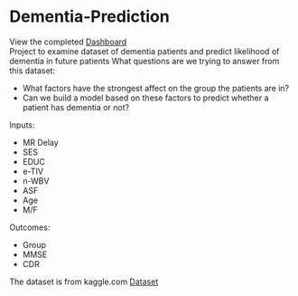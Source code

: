 # Dementia-Prediction  
View the completed [Dashboard](https://dementia-prediction.herokuapp.com/)  
Project to examine dataset of dementia patients and predict likelihood of dementia in future patients
What questions are we trying to answer from this dataset:
- What factors have the strongest affect on the group the patients are in?
- Can we build a model based on these factors to predict whether a patient has dementia or not?

Inputs:
- MR Delay
- SES
- EDUC
- e-TIV
- n-WBV
- ASF
- Age
- M/F

Outcomes:
- Group
- MMSE
- CDR  

The dataset is from kaggle.com [Dataset](https://www.kaggle.com/datasets/shashwatwork/dementia-prediction-dataset)
